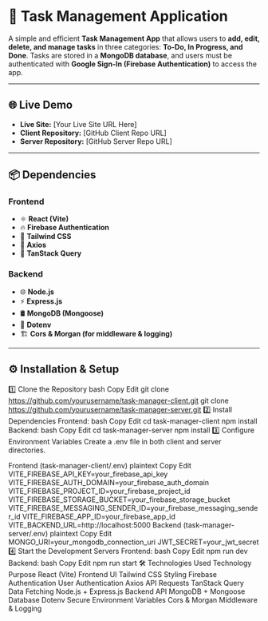 # 📝 Task Management Application

A simple and efficient **Task Management App** that allows users to **add, edit, delete, and manage tasks** in three categories: **To-Do, In Progress, and Done**. Tasks are stored in a **MongoDB database**, and users must be authenticated with **Google Sign-In (Firebase Authentication)** to access the app. 

---

## 🌐 Live Demo

- **Live Site:** [Your Live Site URL Here]  
- **Client Repository:** [GitHub Client Repo URL]  
- **Server Repository:** [GitHub Server Repo URL]  

---

## 📦 Dependencies

### **Frontend**
- ⚛ **React (Vite)**
- 🔥 **Firebase Authentication**
- 💅 **Tailwind CSS**
- 🔗 **Axios**
- 🔄 **TanStack Query**

### **Backend**
- 🌐 **Node.js**
- ⚡ **Express.js**
- 🛢 **MongoDB (Mongoose)**
- 🔐 **Dotenv**
- 🏗 **Cors & Morgan (for middleware & logging)**

---

## ⚙️ Installation & Setup

1️⃣ Clone the Repository
bash
Copy
Edit
git clone https://github.com/yourusername/task-manager-client.git
git clone https://github.com/yourusername/task-manager-server.git
2️⃣ Install Dependencies
Frontend:
bash
Copy
Edit
cd task-manager-client
npm install
Backend:
bash
Copy
Edit
cd task-manager-server
npm install
3️⃣ Configure Environment Variables
Create a .env file in both client and server directories.

Frontend (task-manager-client/.env)
plaintext
Copy
Edit
VITE_FIREBASE_API_KEY=your_firebase_api_key
VITE_FIREBASE_AUTH_DOMAIN=your_firebase_auth_domain
VITE_FIREBASE_PROJECT_ID=your_firebase_project_id
VITE_FIREBASE_STORAGE_BUCKET=your_firebase_storage_bucket
VITE_FIREBASE_MESSAGING_SENDER_ID=your_firebase_messaging_sender_id
VITE_FIREBASE_APP_ID=your_firebase_app_id
VITE_BACKEND_URL=http://localhost:5000
Backend (task-manager-server/.env)
plaintext
Copy
Edit
MONGO_URI=your_mongodb_connection_uri
JWT_SECRET=your_jwt_secret
4️⃣ Start the Development Servers
Frontend:
bash
Copy
Edit
npm run dev
Backend:
bash
Copy
Edit
npm run start
🛠️ Technologies Used
Technology	Purpose
React (Vite)	Frontend UI
Tailwind CSS	Styling
Firebase Authentication	User Authentication
Axios	API Requests
TanStack Query	Data Fetching
Node.js + Express.js	Backend API
MongoDB + Mongoose	Database
Dotenv	Secure Environment Variables
Cors & Morgan	Middleware & Logging
